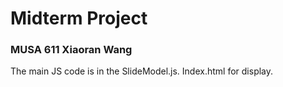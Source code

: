 # Midterm Project
### MUSA 611 Xiaoran Wang

The main JS code is in the SlideModel.js. Index.html for display. 

